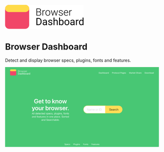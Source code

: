 ![BrowserDashboard](static/logo.png)

# Browser Dashboard

Detect and display browser specs, plugins, fonts and features.

![BrowserDashboard UI](static/ui.png)
